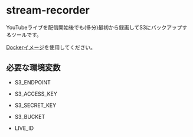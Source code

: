 # stream-recorder

YouTubeライブを配信開始後でも(多分)最初から録画してS3にバックアップするツールです。

[Dockerイメージ](https://github.com/takumi3488/stream-recorder/pkgs/container/stream-recorder)を使用してください。

## 必要な環境変数

- S3_ENDPOINT

- S3_ACCESS_KEY

- S3_SECRET_KEY

- S3_BUCKET

- LIVE_ID
